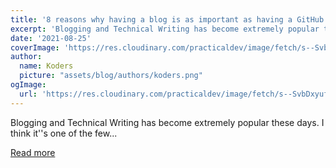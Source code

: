```yaml
---
title: '8 reasons why having a blog is as important as having a GitHub'
excerpt: 'Blogging and Technical Writing has become extremely popular these days. I think it''s one of the few...'
date: '2021-08-25'
coverImage: 'https://res.cloudinary.com/practicaldev/image/fetch/s--SvbDxyuf--/c_imagga_scale,f_auto,fl_progressive,h_420,q_auto,w_1000/https://dev-to-uploads.s3.amazonaws.com/uploads/articles/e4ortd9zovowd8ailz3r.png'
author:
  name: Koders
  picture: "assets/blog/authors/koders.png"
ogImage:
  url: 'https://res.cloudinary.com/practicaldev/image/fetch/s--SvbDxyuf--/c_imagga_scale,f_auto,fl_progressive,h_420,q_auto,w_1000/https://dev-to-uploads.s3.amazonaws.com/uploads/articles/e4ortd9zovowd8ailz3r.png'
---
```


Blogging and Technical Writing has become extremely popular these days. I think it''s one of the few...

[Read more](https://dev.to/andrewbaisden/8-reasons-why-having-a-blog-is-as-important-as-having-a-github-28ac)
